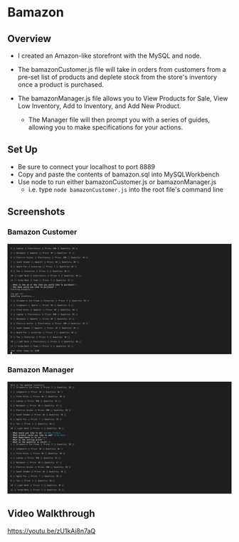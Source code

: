 # Bamazon

## Overview

* I created an Amazon-like storefront with the MySQL and node. 

* The bamazonCustomer.js file will take in orders from customers from a pre-set list of products and deplete stock from the store's inventory once a product is purchased.  

* The bamazonManager.js file allows you to View Products for Sale, View Low Inventory, Add to Inventory, and Add New Product.  

    * The Manager file will then prompt you with a series of guides, allowing you to make specifications for your actions.

## Set Up

* Be sure to connect your localhost to port 8889
* Copy and paste the contents of bamazon.sql into MySQLWorkbench
* Use node to run either bamazonCustomer.js or bamazonManager.js
    * i.e. type `node bamazonCustomer.js` into the root file's command line

## Screenshots
### Bamazon Customer
![Bamazon Customer](/screenshots/bamazonCustomer.png?raw=true "Bamazon Customer")
### Bamazon Manager
![Bamazon Manager](/screenshots/bamazonManager.png?raw=true "Bamazon Manager")

## Video Walkthrough
https://youtu.be/zU1kAj8n7aQ

